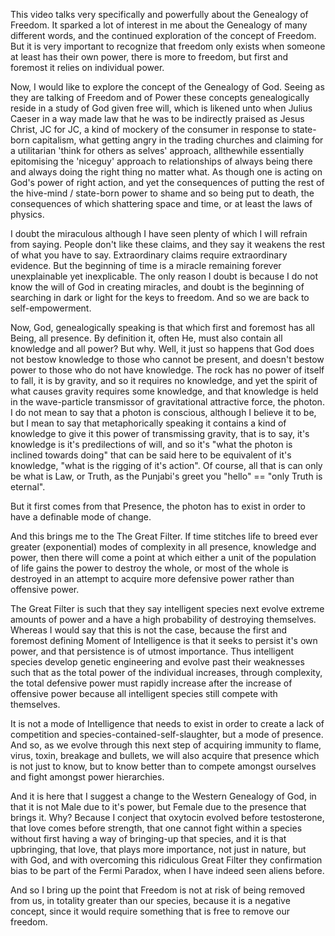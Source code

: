 This video talks very specifically and powerfully about the Genealogy of Freedom. It sparked a lot of interest in me about the Genealogy of many different words, and the continued exploration of the concept of Freedom. But it is very important to recognize that freedom only exists when someone at least has their own power, there is more to freedom, but first and foremost it relies on individual power.

Now, I would like to explore the concept of the Genealogy of God. Seeing as they are talking of Freedom and of Power these concepts genealogically reside in a study of God given free will, which is likened unto when Julius Caeser in a way made law that he was to be indirectly praised as Jesus Christ, JC for JC, a kind of mockery of the consumer in response to state-born capitalism, what getting angry in the trading churches and claiming for a utilitarian 'think for others as selves' approach, allthewhile essentially epitomising the 'niceguy' approach to relationships of always being there and always doing the right thing no matter what. As though one is acting on God's power of right action, and yet the consequences of putting the rest of the hive-mind / state-born power to shame and so being put to death, the consequences of which shattering space and time, or at least the laws of physics.

I doubt the miraculous although I have seen plenty of which I will refrain from saying. People don't like these claims, and they say it weakens the rest of what you have to say. Extraordinary claims require extraordinary evidence. But the beginning of time is a miracle remaining forever unexplainable yet inexplicable. The only reason I doubt is because I do not know the will of God in creating miracles, and doubt is the beginning of searching in dark or light for the keys to freedom. And so we are back to self-empowerment.

Now, God, genealogically speaking is that which first and foremost has all Being, all presence. By definition it, often He, must also contain all knowledge and all power? But why. Well, it just so happens that God does not bestow knowledge to those who cannot be present, and doesn't bestow power to those who do not have knowledge. The rock has no power of itself to fall, it is by gravity, and so it requires no knowledge, and yet the spirit of what causes gravity requires some knowledge, and that knowledge is held in the wave-particle transmissor of gravitational attractive force, the photon. I do not mean to say that a photon is conscious, although I believe it to be, but I mean to say that metaphorically speaking it contains a kind of knowledge to give it this power of transmissing gravity, that is to say, it's knowledge is it's predilections of will, and so it's "what the photon is inclined towards doing" that can be said here to be equivalent of it's knowledge, "what is the rigging of it's action". Of course, all that is can only be what is Law, or Truth, as the Punjabi's greet you "hello" == "only Truth is eternal".

But it first comes from that Presence, the photon has to exist in order to have a definable mode of change.

And this brings me to the The Great Filter. If time stitches life to breed ever greater (exponential) modes of complexity in all presence, knowledge and power, then there will come a point at which either a unit of the population of life gains the power to destroy the whole, or most of the whole is destroyed in an attempt to acquire more defensive power rather than offensive power.

The Great Filter is such that they say intelligent species next evolve extreme amounts of power and a have a high probability of destroying themselves. Whereas I would say that this is not the case, because the first and foremost defining Moment of Intelligence is that it seeks to persist it's own power, and that persistence is of utmost importance. Thus intelligent species develop genetic engineering and evolve past their weaknesses such that as the total power of the individual increases, through complexity, the total defensive power must rapidly increase after the increase of offensive power because all intelligent species still compete with themselves.

It is not a mode of Intelligence that needs to exist in order to create a lack of competition and species-contained-self-slaughter, but a mode of presence. And so, as we evolve through this next step of acquiring immunity to flame, virus, toxin, breakage and bullets, we will also acquire that presence which is not just to know, but to know better than to compete amongst ourselves and fight amongst power hierarchies.

And it is here that I suggest a change to the Western Genealogy of God, in that it is not Male due to it's power, but Female due to the presence that brings it. Why? Because I conject that oxytocin evolved before testosterone, that love comes before strength, that one cannot fight within a species without first having a way of bringing-up that species, and it is that upbringing, that love, that plays more importance, not just in nature, but with God, and with overcoming this ridiculous Great Filter they confirmation bias to be part of the Fermi Paradox, when I have indeed seen aliens before.

And so I bring up the point that Freedom is not at risk of being removed from us, in totality greater than our species, because it is a negative concept, since it would require something that is free to remove our freedom.